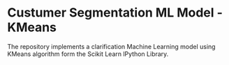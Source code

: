 # Custumer Segmentation ML Model - KMeans
The repository implements a clarification Machine Learning model using KMeans algorithm form the Scikit Learn lPython Library.
